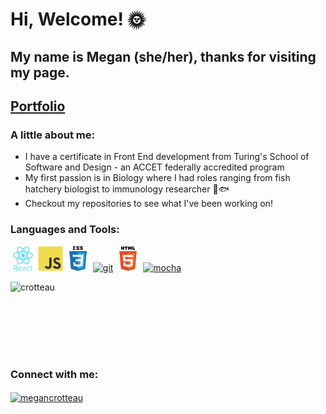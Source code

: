 # Hi, Welcome! :sun_with_face:
## My name is Megan (she/her), thanks for visiting my page. 
## [Portfolio](https://www.megancrotteau.com/)
### A little about me: 
- I have a certificate in Front End development from Turing's School of Software and Design - an ACCET federally accredited program
- My first passion is in Biology where I had roles ranging from fish hatchery biologist to immunology researcher 🔬🐟
- Checkout my repositories to see what I've been working on! <br>
<h3 align="left">Languages and Tools:</h3>
<p align="left"> 
  <a href="https://reactjs.org/" target="_blank" rel="noreferrer"> 
    <img src="https://raw.githubusercontent.com/devicons/devicon/master/icons/react/react-original-wordmark.svg" alt="react" width="40" height="40"/></a>
  <a href="https://developer.mozilla.org/en-US/docs/Web/JavaScript" target="_blank" rel="noreferrer"> 
    <img src="https://raw.githubusercontent.com/devicons/devicon/master/icons/javascript/javascript-original.svg" alt="javascript" width="40" height="40"/></a> 
  <a href="https://www.w3schools.com/css/" target="_blank" rel="noreferrer"> 
    <img src="https://raw.githubusercontent.com/devicons/devicon/master/icons/css3/css3-original-wordmark.svg" alt="css3" width="40" height="40"/></a> 
  <a href="https://git-scm.com/" target="_blank" rel="noreferrer"> 
    <img src="https://www.vectorlogo.zone/logos/git-scm/git-scm-icon.svg" alt="git" width="40" height="40"/></a> 
  <a href="https://www.w3.org/html/" target="_blank" rel="noreferrer"> 
    <img src="https://raw.githubusercontent.com/devicons/devicon/master/icons/html5/html5-original-wordmark.svg" alt="html5" width="40" height="40"/></a> 
  <a href="https://mochajs.org" target="_blank" rel="noreferrer"> 
    <img src="https://www.vectorlogo.zone/logos/mochajs/mochajs-icon.svg" alt="mocha" width="40" height="40"/></a> 
</p>
<p><img align="left" src="https://github-readme-stats.vercel.app/api/top-langs?username=crotteau&show_icons=true&locale=en&layout=compact" alt="crotteau"/></p><br>

<br><br><br><br><br><h3 align="left">Connect with me:</h3>
<p align="left">
<a href="https://linkedin.com/in/megancrotteau" target="blank"><img align="center" src="https://raw.githubusercontent.com/rahuldkjain/github-profile-readme-generator/master/src/images/icons/Social/linked-in-alt.svg" alt="megancrotteau" height="30" width="40" /></a>
</p>
